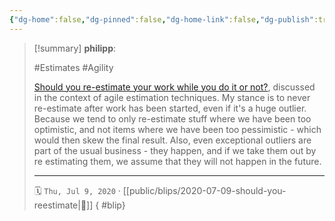 ```yaml
---
{"dg-home":false,"dg-pinned":false,"dg-home-link":false,"dg-publish":true,"tags":["dgblip"],"created-date":"2020-07-09T00:00:00","disabled rules":["yaml-title","yaml-title-alias","file-name-heading"],"title":"philipp @ 2020-07-09","dg-permalink":"2020/07/09/should-you-reestimate/","updated-date":"2025-04-30T22:27:35","dg-path":"blips/2020-07-09-should-you-reestimate.md","permalink":"/2020/07/09/should-you-reestimate/","dgPassFrontmatter":true}
---
```


> [!summary] **philipp**:
>
> #Estimates #Agility
>
> [Should you re-estimate your work while you do it or
> not?](https://www.mountaingoatsoftware.com/blog/to-re-estimate-or-not-that-is-the-question),
> discussed in the context of agile estimation techniques. My stance is to never
> re-estimate after work has been started, even if it's a huge outlier. Because we
> tend to only re-estimate stuff where we have been too optimistic, and not items
> where we have been too pessimistic - which would then skew the final result.
> Also, even exceptional outliers are part of the usual business - they happen,
> and if we take them out by re estimating them, we assume that they will not
> happen in the future.
> - - -
>
> 🗓️ `Thu, Jul 9, 2020` · [[public/blips/2020-07-09-should-you-reestimate\|🔗]]
{ #blip}

